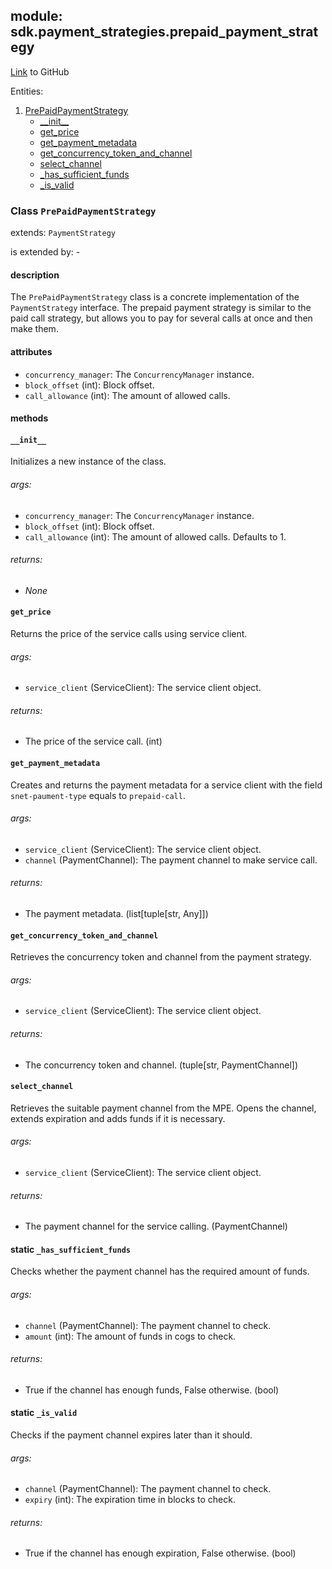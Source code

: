 ## module: sdk.payment_strategies.prepaid_payment_strategy

[Link](https://github.com/singnet/snet-sdk-python/blob/master/snet/sdk/payment_strategies/prepaid_payment_strategy.py) to GitHub

Entities:
1. [PrePaidPaymentStrategy](#class-prepaidpaymentstrategy)
   - [\_\_init\_\_](#init)
   - [get_price](#get-price)
   - [get_payment_metadata](#get-payment-metadata)
   - [get_concurrency_token_and_channel](#get-concurrency-token-and-channel)
   - [select_channel](#select-channel)
   - [_has_sufficient_funds](#static-has-sufficient-funds)
   - [_is_valid](#static-is-valid)


### Class `PrePaidPaymentStrategy`

extends: `PaymentStrategy`

is extended by: -

#### description

The `PrePaidPaymentStrategy` class is a concrete implementation of the `PaymentStrategy` interface.
The prepaid payment strategy is similar to the paid call strategy, but allows you to pay for several calls at once 
and then make them.

#### attributes

- `concurrency_manager`: The `ConcurrencyManager` instance.
- `block_offset` (int): Block offset.
- `call_allowance` (int): The amount of allowed calls.

#### methods

#### `__init__`

Initializes a new instance of the class.

###### args:

- `concurrency_manager`: The `ConcurrencyManager` instance.
- `block_offset` (int): Block offset.
- `call_allowance` (int): The amount of allowed calls. Defaults to 1.

###### returns:

- _None_

#### `get_price`

Returns the price of the service calls using service client.

###### args:

- `service_client` (ServiceClient): The service client object.

###### returns:

- The price of the service call. (int)

#### `get_payment_metadata`

Creates and returns the payment metadata for a service client with the field `snet-paument-type` equals 
to `prepaid-call`.

###### args:

- `service_client` (ServiceClient): The service client object.
- `channel` (PaymentChannel): The payment channel to make service call.

###### returns:

- The payment metadata. (list[tuple[str, Any]])

#### `get_concurrency_token_and_channel`

Retrieves the concurrency token and channel from the payment strategy.

###### args:

- `service_client` (ServiceClient): The service client object.

###### returns:

- The concurrency token and channel. (tuple[str, PaymentChannel])

#### `select_channel`

Retrieves the suitable payment channel from the MPE. Opens the channel, extends expiration 
and adds funds if it is necessary.

###### args:

- `service_client` (ServiceClient): The service client object.

###### returns:

- The payment channel for the service calling. (PaymentChannel)

#### static `_has_sufficient_funds`

Checks whether the payment channel has the required amount of funds.

###### args:

- `channel` (PaymentChannel): The payment channel to check.
- `amount` (int): The amount of funds in cogs to check.

###### returns:

- True if the channel has enough funds, False otherwise. (bool)

#### static `_is_valid`

Checks if the payment channel expires later than it should.

###### args:

- `channel` (PaymentChannel): The payment channel to check.
- `expiry` (int): The expiration time in blocks to check.

###### returns:

- True if the channel has enough expiration, False otherwise. (bool)

